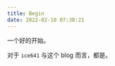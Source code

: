 ```yaml
---
title: Begin
date: 2022-02-10 07:38:21
---
```


一个好的开始。

<!-- more -->

对于 $\texttt{ice641}$ 与这个 blog 而言，都是。

